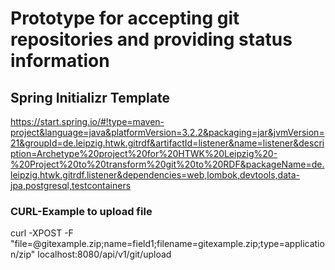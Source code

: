 # Prototype for accepting git repositories and providing status information

## Spring Initializr Template
https://start.spring.io/#!type=maven-project&language=java&platformVersion=3.2.2&packaging=jar&jvmVersion=21&groupId=de.leipzig.htwk.gitrdf&artifactId=listener&name=listener&description=Archetype%20project%20for%20HTWK%20Leipzig%20-%20Project%20to%20transform%20git%20to%20RDF&packageName=de.leipzig.htwk.gitrdf.listener&dependencies=web,lombok,devtools,data-jpa,postgresql,testcontainers

### CURL-Example to upload file
curl -XPOST -F "file=@gitexample.zip;name=field1;filename=gitexample.zip;type=application/zip" localhost:8080/api/v1/git/upload